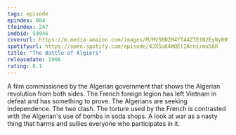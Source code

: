 ```yaml
---
tags: episode
epindex: 004
tfoindex: 247
imdbid: 58946
coverurl: https://m.media-amazon.com/images/M/MV5BN2M4YTA4ZTEtN2EyNy00YTlmLWE4YzYtYjYyYjRkMWM4ZDM0XkEyXkFqcGdeQXVyMjUzOTY1NTc@._V1_SX202_CR0,0,202,300_.jpg
spotifyurl: https://open.spotify.com/episode/4JX5uK4WQEl2Arnirmu56R
title: "The Battle of Algiers"
releasedate: 1966
rating: 8.1
---
```


A film commissioned by the Algerian government that shows the Algerian revolution from both sides. The French foreign legion has left Vietnam in defeat and has something to prove. The Algerians are seeking independence. The two clash. The torture used by the French is contrasted with the Algerian's use of bombs in soda shops. A look at war as a nasty thing that harms and sullies everyone who participates in it.